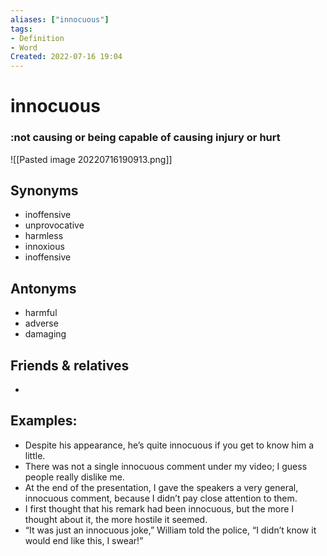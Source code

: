 ```yaml
---
aliases: ["innocuous"]
tags:
- Definition 
- Word
Created: 2022-07-16 19:04  
---
```

# innocuous
### :not causing or being capable of causing injury or hurt 

![[Pasted image 20220716190913.png]]

## Synonyms 
- inoffensive 
- unprovocative 
- harmless 
- innoxious 
- inoffensive 

## Antonyms 
- harmful 
- adverse 
- damaging 

## Friends & relatives
- 

## Examples: 
- Despite his appearance, he’s quite innocuous if you get to know him a little. 
- There was not a single innocuous comment under my video; I guess people really dislike me. 
- At the end of the presentation, I gave the speakers a very general, innocuous comment, because I didn’t pay close attention to them. 
- I first thought that his remark had been innocuous, but the more I thought about it, the more hostile it seemed. 
- “It was just an innocuous joke,” William told the police, “I didn’t know it would end like this, I swear!”